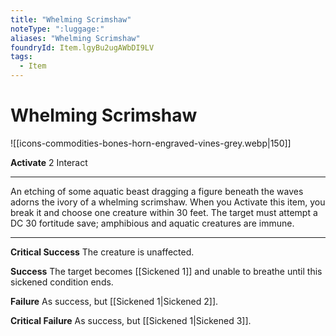 ```yaml
---
title: "Whelming Scrimshaw"
noteType: ":luggage:"
aliases: "Whelming Scrimshaw"
foundryId: Item.lgyBu2ugAWbDI9LV
tags:
  - Item
---
```


# Whelming Scrimshaw
![[icons-commodities-bones-horn-engraved-vines-grey.webp|150]]

**Activate** 2 Interact

* * *

An etching of some aquatic beast dragging a figure beneath the waves adorns the ivory of a whelming scrimshaw. When you Activate this item, you break it and choose one creature within 30 feet. The target must attempt a DC 30 fortitude save; amphibious and aquatic creatures are immune.

* * *

**Critical Success** The creature is unaffected.

**Success** The target becomes [[Sickened 1]] and unable to breathe until this sickened condition ends.

**Failure** As success, but [[Sickened 1|Sickened 2]].

**Critical Failure** As success, but [[Sickened 1|Sickened 3]].
